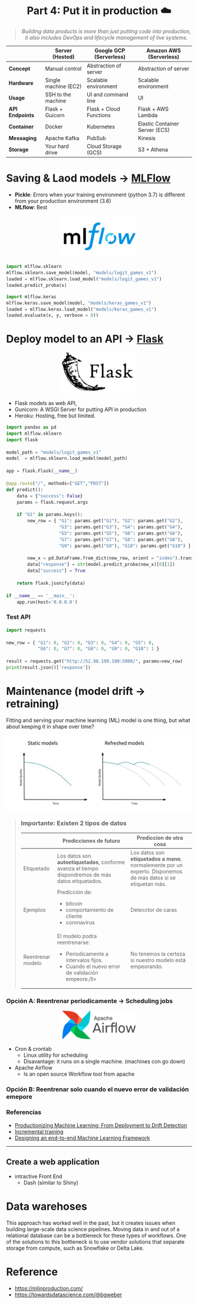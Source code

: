 <h1 align="center">Part 4: Put it in production ☁️</h1>

> <p  align="center"><em>
>  Building data products is more than just putting code into production,<br>
>  it also includes DevOps and lifecycle management of live systems.
> </em></p>

|                   | Server (Hosted)      | Google GCP (Serverless) | Amazon AWS (Serverless) |
|-------------------|----------------------|-------------------------|-------------------------|
| **Concept**       | Manual control       | Abstraction of server   | Abstraction of server   |
| **Hardware**      | Single machine (EC2) | Scalable environment    | Scalable environment    |
| **Usage**         | SSH to the machine   | UI and command line     | UI                      |
| **API Endpoints** | Flask + Guicorn      | Flask + Cloud Functions | Flask + AWS Lambda      |
| **Container**     | Docker               | Kubernetes              | Elastic Container Server (ECS) |
| **Messaging**     | Apache Kafka         | PubSub                  | Kinesis                 |
| **Storage**       | Your hard drive      | Cloud Storage (GCS)     | S3 + Athena             |

# Saving & Laod models → [MLFlow](https://mlflow.org/)

- **Pickle**: Errors when your training environment (python 3.7) is different from your production environment (3.6)
- **MLflow**: Best
  
<p align="center"><img width="200" src="img/mlflow.png"></p>

```python
import mlflow.sklearn
mlflow.sklearn.save_model(model, "models/logit_games_v1")
loaded = mlflow.sklearn.load_model("models/logit_games_v1")
loaded.predict_proba(x)
```

```python
import mlflow.keras
mlflow.keras.save_model(model, "models/keras_games_v1")
loaded = mlflow.keras.load_model("models/keras_games_v1")
loaded.evaluate(x, y, verbose = 0))
```


# Deploy model to an API → [Flask](https://flask.palletsprojects.com/)

<p align="center"><img width="200" src="img/flask.png"></p>

- Flask models as web API,
- Gunicorn: A WSGI Server for putting API in production
- Heroku: Hosting, free but limited.

```python
import pandas as pd
import mlflow.sklearn
import flask

model_path = "models/logit_games_v1"
model  = mlflow.sklearn.load_model(model_path)

app = flask.Flask(__name__)

@app.route("/", methods=["GET","POST"])
def predict():
    data = {"success": False}
    params = flask.request.args

    if "G1" in params.keys(): 
        new_row = { "G1": params.get("G1"), "G2": params.get("G2"), 
                    "G3": params.get("G3"), "G4": params.get("G4"), 
                    "G5": params.get("G5"), "G6": params.get("G6"), 
                    "G7": params.get("G7"), "G8": params.get("G8"), 
                    "G9": params.get("G9"), "G10": params.get("G10") }

        new_x = pd.DataFrame.from_dict(new_row, orient = "index").transpose()                
        data["response"] = str(model.predict_proba(new_x)[0][1])
        data["success"] = True

    return flask.jsonify(data)

if __name__ == '__main__':
    app.run(host='0.0.0.0')
```
### Test API

```python
import requests

new_row = { "G1": 0, "G2": 0, "G3": 0, "G4": 0, "G5": 0,
            "G6": 0, "G7": 0, "G8": 0, "G9": 0, "G10": 1 }

result = requests.get("http://52.90.199.190:5000/", params=new_row)
print(result.json()['response'])
```


# Maintenance (model drift → retraining)

Fitting and serving your machine learning (ML) model is one thing, but what about keeping it in shape over time?

![](img/model_drift.jpg)




> ### Importante: Existen 2 tipos de datos
>
> |            | Predicciones de futuro | Prediccion de otra cosa |
> |------------|------------------------|-------------------------|
> | Etiquetado | Los datos son **autoetiquetados**, conforme avanza el tiempo dispondremos de más datos etiquetados. | Los datos son **etiquetados a mano**, normalemente por un experto. Disponemos de más datos si se etiquetan más. |
> | Ejemplos   | Predicción de:<ul><li>bitcoin</li><li>comportamiento de cliente</li><li>coronavirus</li></ul> | Detecctor de caras |
> | Reentrenar modelo | El modelo podra reentrenarse:<ul><li>Periodicamente a intervalos fijos.</li><li>Cuando el nuevo error de validación empeore./li></ul> | No tenemos la certeza si nuestro modelo está empeorando. |

### Opción A: Reentrenar periodicamente → Scheduling jobs

<p align="center"><img width="200" src="img/airflow.png"></p>

- Cron & crontab
  - Linux utility for scheduling
  - Disavantage:  it runs on a single machine. (machines con go down)
- Apache Airflow
  - Is an open source Workflow tool from apache

  
  
### Opción B: Reentrenar solo cuando el nuevo error de validación emepore


### Referencias
- [Productionizing Machine Learning: From Deployment to Drift Detection](https://databricks.com/blog/2019/09/18/productionizing-machine-learning-from-deployment-to-drift-detection.html)
- [Incremental training](https://medium.com/vantageai/keeping-your-ml-model-in-shape-with-kafka-airflow-and-mlflow-143d20024ba6)
- [Designing an end-to-end Machine Learning Framework](https://medium.com/@awaiskaleem/designing-an-end-to-end-machine-learning-framework-using-databricks-mlflow-apache-airflow-and-aws-f5257806faf3)


---

## Create a web application
- intractive Front End
  - Dash (similar to Shiny)


# Data warehoses

This approach has worked well in the past, but it creates issues when building large-scale data science pipelines. Moving data in and out of a relational database can be a bottleneck for these types of workflows. One of the solutions to this bottleneck is to use vendor solutions that separate storage from compute, such as Snowflake or Delta Lake.

# Reference
- https://mlinproduction.com/
- https://towardsdatascience.com/@bgweber
